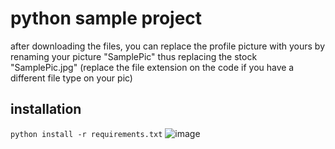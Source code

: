 # python sample project
after downloading the files, you can replace the profile picture with yours by renaming your picture "SamplePic" thus replacing the stock "SamplePic.jpg" (replace the file extension on the code if you have a different file type on your pic)
## installation
`python install -r requirements.txt`
![image](https://github.com/MahesvaraShiva/python-sample-project/assets/106860096/01e8a99b-7d25-49d5-9b30-39ee836689e5)
